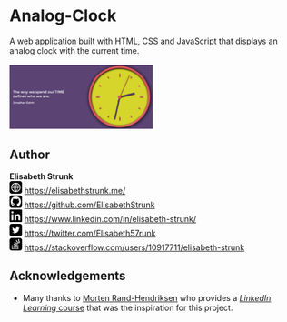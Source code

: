 # Analog-Clock
A web application built with HTML, CSS and JavaScript that displays an analog clock with the current time.<br>
<br>
<img src="readme_media/my-styled-clock.gif" width=50%>
<br>

## __Author__

**Elisabeth Strunk**<br>
<img src="readme_media/website.png" width=22> https://elisabethstrunk.me/<br>
<img src="readme_media/github.png" width=22> https://github.com/ElisabethStrunk<br>
<img src="readme_media/linkedin.png" width=22> https://www.linkedin.com/in/elisabeth-strunk/<br>
<img src="readme_media/twitter.png" width=22> https://twitter.com/Elisabeth57runk<br>
<img src="readme_media/stackoverflow.png" width=22> https://stackoverflow.com/users/10917711/elisabeth-strunk<br>

## __Acknowledgements__

* Many thanks to [Morten Rand-Hendriksen](https://www.linkedin.com/in/mortenrandhendriksen) who provides a [*LinkedIn Learning* course](https://www.linkedin.com/learning/javascript-essential-training-3) that was the inspiration for this project.
